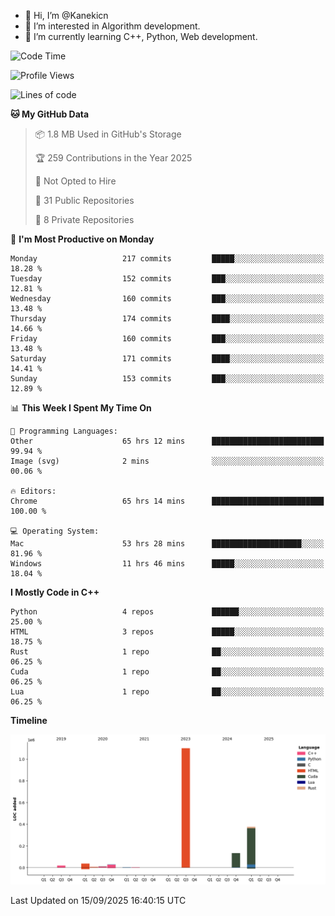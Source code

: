 - 👋 Hi, I’m @Kanekicn
- 👀 I’m interested in Algorithm development.
- 🌱 I’m currently learning C++, Python, Web development.

<!---
cotecsz/cotecsz is a ✨ special ✨ repository because its `README.md` (this file) appears on your GitHub profile.
You can click the Preview link to take a look at your changes.
--->

<!--START_SECTION:waka-->
![Code Time](http://img.shields.io/badge/Code%20Time-4%2C498%20hrs%2039%20mins-blue)

![Profile Views](http://img.shields.io/badge/Profile%20Views-9-blue)

![Lines of code](https://img.shields.io/badge/From%20Hello%20World%20I%27ve%20Written-1.7%20million%20lines%20of%20code-blue)

**🐱 My GitHub Data** 

> 📦 1.8 MB Used in GitHub's Storage 
 > 
> 🏆 259 Contributions in the Year 2025
 > 
> 🚫 Not Opted to Hire
 > 
> 📜 31 Public Repositories 
 > 
> 🔑 8 Private Repositories 
 > 
📅 **I'm Most Productive on Monday** 

```text
Monday                   217 commits         █████░░░░░░░░░░░░░░░░░░░░   18.28 % 
Tuesday                  152 commits         ███░░░░░░░░░░░░░░░░░░░░░░   12.81 % 
Wednesday                160 commits         ███░░░░░░░░░░░░░░░░░░░░░░   13.48 % 
Thursday                 174 commits         ████░░░░░░░░░░░░░░░░░░░░░   14.66 % 
Friday                   160 commits         ███░░░░░░░░░░░░░░░░░░░░░░   13.48 % 
Saturday                 171 commits         ████░░░░░░░░░░░░░░░░░░░░░   14.41 % 
Sunday                   153 commits         ███░░░░░░░░░░░░░░░░░░░░░░   12.89 % 
```


📊 **This Week I Spent My Time On** 

```text
💬 Programming Languages: 
Other                    65 hrs 12 mins      █████████████████████████   99.94 % 
Image (svg)              2 mins              ░░░░░░░░░░░░░░░░░░░░░░░░░   00.06 % 

🔥 Editors: 
Chrome                   65 hrs 14 mins      █████████████████████████   100.00 % 

💻 Operating System: 
Mac                      53 hrs 28 mins      ████████████████████░░░░░   81.96 % 
Windows                  11 hrs 46 mins      █████░░░░░░░░░░░░░░░░░░░░   18.04 % 
```

**I Mostly Code in C++** 

```text
Python                   4 repos             ██████░░░░░░░░░░░░░░░░░░░   25.00 % 
HTML                     3 repos             █████░░░░░░░░░░░░░░░░░░░░   18.75 % 
Rust                     1 repo              ██░░░░░░░░░░░░░░░░░░░░░░░   06.25 % 
Cuda                     1 repo              ██░░░░░░░░░░░░░░░░░░░░░░░   06.25 % 
Lua                      1 repo              ██░░░░░░░░░░░░░░░░░░░░░░░   06.25 % 
```



**Timeline**

![Lines of Code chart](https://raw.githubusercontent.com/Kanekicn/Kanekicn/master/assets/bar_graph.png)


 Last Updated on 15/09/2025 16:40:15 UTC
<!--END_SECTION:waka-->
